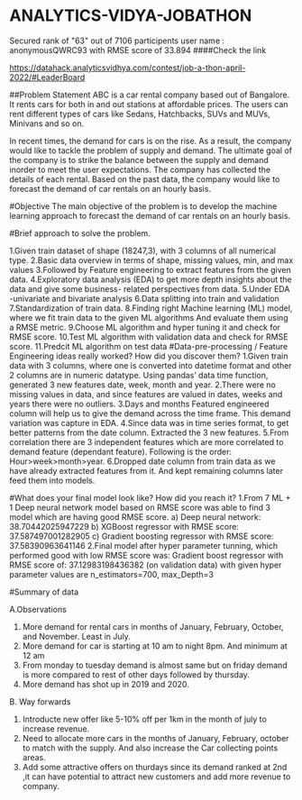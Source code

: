 # ANALYTICS-VIDYA-JOBATHON

Secured rank of "63" out of 7106 participents 
user name : anonymousQWRC93
with RMSE score of 33.894
####Check the link 

https://datahack.analyticsvidhya.com/contest/job-a-thon-april-2022/#LeaderBoard 

##Problem Statement
ABC is a car rental company based out of Bangalore. It rents cars for both in and out stations at affordable prices. The users can rent different types of cars like Sedans, Hatchbacks, SUVs and MUVs, Minivans and so on.

In recent times, the demand for cars is on the rise. As a result, the company would like to tackle the problem of supply and demand. The ultimate goal of the company is to strike the balance between the supply and demand inorder to meet the user expectations. The company has collected the details of each rental. Based on the past data, the company would like to forecast the demand of car rentals on an hourly basis.

#Objective
The main objective of the problem is to develop the machine learning approach to forecast the demand of car rentals on an hourly basis.

#Brief approach to solve the problem.

1.Given train dataset of shape (18247,3), with 3 columns of all numerical type.
2.Basic data overview in terms of shape, missing values, min, and max values
3.Followed by Feature engineering to extract features from the given data.
4.Exploratory data analysis (EDA) to get more depth insights about the data and give some business- related perspectives from data.
5.Under EDA -univariate and bivariate analysis
6.Data splitting into train and validation
7.Standardization of train data.
8.Finding right Machine learning (ML) model, where we fit train data to the given ML algorithms
And evaluate them using a RMSE metric.
9.Choose ML algorithm and hyper tuning it and check for RMSE score.
10.Test ML algorithm with validation data and check for RMSE score.
11.Predcit ML algorithm on test data
#Data-pre-processing / Feature Engineering ideas really worked? How did you discover them? 
1.Given train data with 3 columns, where one is converted into datetime format and other 2 columns are in numeric datatype. Using pandas’ data time function, generated 3 new features date, week, month and year.
2.There were no missing values in data, and since features are valued in dates, weeks and years there were no outliers. 
3.Days and months Featured engineered column will help us to give the demand across the time frame. This demand variation was capture in EDA. 
4.Since data was in time series format, to get better patterns from the date column. Extracted the 3 new features. 
5.From correlation there are 3 independent features which are more correlated to demand feature (dependant feature). Following is the order: Hour>week>month>year. 6.Dropped date column from train data as we have already extracted features from it. And kept remaining columns later feed them into models.

#What does your final model look like? How did you reach it? 
1.From 7 ML + 1 Deep neural network model based on RMSE score was able to find 3 model which are having good RMSE score. a) Deep neural network: 38.70442025947229 b) XGBoost regressor with RMSE score: 37.587497001282905 c) Gradient boosting regressor with RMSE score: 37.58390963641146 2.Final model after hyper parameter tunning, which performed good with low RMSE score was: Gradient boost regressor with RMSE score of: 37.12983198436382 (on validation data) with given hyper parameter values are n_estimators=700, max_Depth=3 

#Summary of data

A.Observations 
1. More demand for rental cars in months of January, February, October, and November. Least in July. 
2. More demand for car is starting at 10 am to night 8pm. And minimum at 12 am 
3. From monday to tuesday demand is almost same but on friday demand is more compared to rest of other days followed by thursday. 
4. More demand has shot up in 2019 and 2020.

B. Way forwards 

1. Introducte new offer like 5-10% off per 1km in the month of july to increase revenue.
2. Need to allocate more cars in the months of January, February, october to match with the supply. And also increase the Car collecting points areas. 
3. Add some attractive offers on thurdays since its demand ranked at 2nd ,it can have potential to attract new customers and add more revenue to company.
